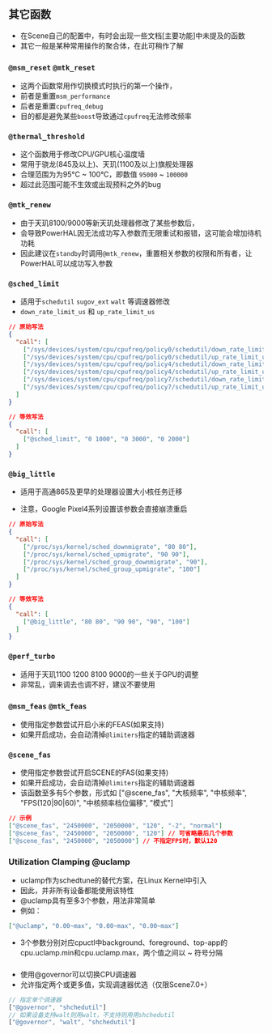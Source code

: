 ## 其它函数
- 在Scene自己的配置中，有时会出现一些文档[主要功能]中未提及的函数
- 其它一般是某种常用操作的聚合体，在此可稍作了解


### `@msm_reset` `@mtk_reset`
- 这两个函数常用作切换模式时执行的第一个操作，
- 前者是重置`msm_performance`
- 后者是重置`cpufreq_debug`
- 目的都是避免某些`boost`导致通过`cpufreq`无法修改频率


### `@thermal_threshold`
- 这个函数用于修改CPU/GPU核心温度墙
- 常用于骁龙(845及以上)、天玑(1100及以上)旗舰处理器
- 合理范围为为95°C ~ 100°C，即数值 `95000` ~ `100000`
- 超过此范围可能不生效或出现预料之外的bug

### `@mtk_renew`
- 由于天玑8100/9000等新天玑处理器修改了某些参数后，
- 会导致PowerHAL因无法成功写入参数而无限重试和报错，这可能会增加待机功耗
- 因此建议在`standby`时调用`@mtk_renew`，重置相关参数的权限和所有者，让PowerHAL可以成功写入参数


### `@sched_limit`
- 适用于`schedutil` `sugov_ext` `walt` 等调速器修改
- `down_rate_limit_us` 和 `up_rate_limit_us`

```json
// 原始写法
{
  "call": [
    ["/sys/devices/system/cpu/cpufreq/policy0/schedutil/down_rate_limit_us", "0"],
    ["/sys/devices/system/cpu/cpufreq/policy0/schedutil/up_rate_limit_us", "1000"],
    ["/sys/devices/system/cpu/cpufreq/policy4/schedutil/down_rate_limit_us", "0"],
    ["/sys/devices/system/cpu/cpufreq/policy4/schedutil/up_rate_limit_us", "3000"],
    ["/sys/devices/system/cpu/cpufreq/policy7/schedutil/down_rate_limit_us", "0"],
    ["/sys/devices/system/cpu/cpufreq/policy7/schedutil/up_rate_limit_us", "2000"]
  ]
}

// 等效写法
{
  "call": [
    ["@sched_limit", "0 1000", "0 3000", "0 2000"]
  ]
}
```

### `@big_little`
- 适用于高通865及更早的处理器设置大小核任务迁移
* 注意，Google Pixel4系列设置该参数会直接崩溃重启

```json
// 原始写法
{
  "call": [
    ["/proc/sys/kernel/sched_downmigrate", "80 80"],
    ["/proc/sys/kernel/sched_upmigrate", "90 90"],
    ["/proc/sys/kernel/sched_group_downmigrate", "90"],
    ["/proc/sys/kernel/sched_group_upmigrate", "100"]
  ]
}

// 等效写法
{
  "call": [
    ["@big_little", "80 80", "90 90", "90", "100"]
  ]
}
```


### `@perf_turbo`
- 适用于天玑1100 1200 8100 9000的一些关于GPU的调整
- 非常乱，调来调去也调不好，建议不要使用


### `@msm_feas` `@mtk_feas`
- 使用指定参数尝试开启小米的FEAS(如果支持)
- 如果开启成功，会自动清掉`@limiters`指定的辅助调速器

### `@scene_fas`
- 使用指定参数尝试开启SCENE的FAS(如果支持)
- 如果开启成功，会自动清掉`@limiters`指定的辅助调速器
- 该函数至多有5个参数，形式如 ["@scene_fas", "大核频率", "中核频率", "FPS(120|90|60)", "中核频率档位偏移", "模式"]

```json
// 示例
["@scene_fas", "2450000", "2050000", "120", "-2", "normal"]
["@scene_fas", "2450000", "2050000", "120"] // 可省略最后几个参数
["@scene_fas", "2450000", "2050000"] // 不指定FPS时，默认120
```


### Utilization Clamping @uclamp
- uclamp作为schedtune的替代方案，在Linux Kernel中引入
- 因此，并非所有设备都能使用该特性
- @uclamp具有至多3个参数，用法非常简单
- 例如：
```json
["@uclamp", "0.00~max", "0.00~max", "0.00~max"]
```
- 3个参数分别对应cpuctl中background、foreground、top-app的cpu.uclamp.min和cpu.uclamp.max，两个值之间以 ~ 符号分隔

### 
- 使用@governor可以切换CPU调速器
- 允许指定两个或更多值，实现调速器优选（仅限Scene7.0+）
```js
// 指定单个调速器
["@governor", "shchedutil"]
// 如果设备支持walt则用walt，不支持则用用shchedutil
["@governor", "walt", "shchedutil"]
```
